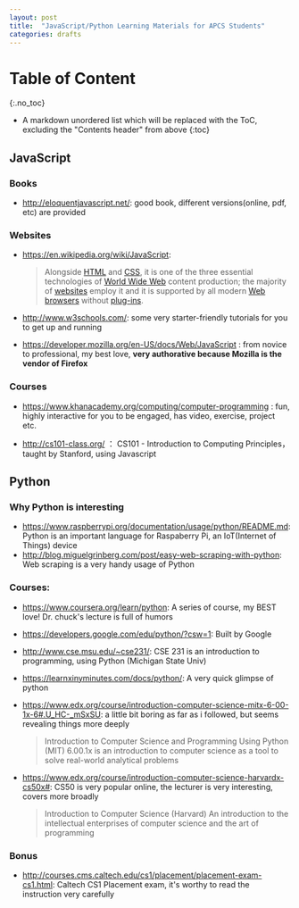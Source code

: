 ```yaml
---
layout: post
title:  "JavaScript/Python Learning Materials for APCS Students"
categories: drafts
---
```


# Table of Content
{:.no_toc}

* A markdown unordered list which will be replaced with the ToC, excluding the "Contents header" from above
{:toc}


## JavaScript

### Books

*   <http://eloquentjavascript.net/>: good book, different versions(online, pdf, etc) are provided

### Websites

*   <https://en.wikipedia.org/wiki/JavaScript>:
    > Alongside [HTML](https://en.wikipedia.org/wiki/HTML "HTML") and [CSS](https://en.wikipedia.org/wiki/CSS "CSS"), it is one of the three essential technologies of [World Wide Web](https://en.wikipedia.org/wiki/World_Wide_Web "World Wide Web") content production; the majority of [websites](https://en.wikipedia.org/wiki/Website "Website") employ it and it is supported by all modern [Web browsers](https://en.wikipedia.org/wiki/Web_browser "Web browser") without [plug-ins](https://en.wikipedia.org/wiki/Browser_extension "Browser extension").

*   <http://www.w3schools.com/>: some very starter-friendly tutorials for you to get up and running

*   <https://developer.mozilla.org/en-US/docs/Web/JavaScript> : from novice to professional, my best love, **very authorative because Mozilla is the vendor of Firefox**

### Courses
*   <https://www.khanacademy.org/computing/computer-programming> : fun, highly interactive for you to be engaged, has video, exercise, project etc.

*   <http://cs101-class.org/> ： CS101 - Introduction to Computing Principles， taught by Stanford, using Javascript


## Python

### Why Python is interesting
* <https://www.raspberrypi.org/documentation/usage/python/README.md>: Python is an important language for Raspaberry Pi, an IoT(Internet of Things) device
* <http://blog.miguelgrinberg.com/post/easy-web-scraping-with-python>: Web scraping is a very handy usage of Python


### Courses:

* <https://www.coursera.org/learn/python>: A series of course, my BEST love!  Dr. chuck's lecture is full of humors
* https://developers.google.com/edu/python/?csw=1: Built by Google

* <http://www.cse.msu.edu/~cse231/>: CSE 231 is an introduction to programming, using Python (Michigan State Univ)

* <https://learnxinyminutes.com/docs/python/>: A very quick glimpse of python

* <https://www.edx.org/course/introduction-computer-science-mitx-6-00-1x-6#.U_HC-_mSxSU>: a little bit boring as far as i followed, but seems revealing things more deeply
  > Introduction to Computer Science and Programming Using Python (MIT)
  > 6.00.1x is an introduction to computer science as a tool to solve real-world analytical problems


* <https://www.edx.org/course/introduction-computer-science-harvardx-cs50x#>: CS50 is very popular online, the lecturer is very interesting, covers more broadly

  > Introduction to Computer Science (Harvard)
  > An introduction to the intellectual enterprises of computer science and the art of programming

### Bonus
* <http://courses.cms.caltech.edu/cs1/placement/placement-exam-cs1.html>: Caltech CS1 Placement exam, it's worthy to read the instruction very carefully
